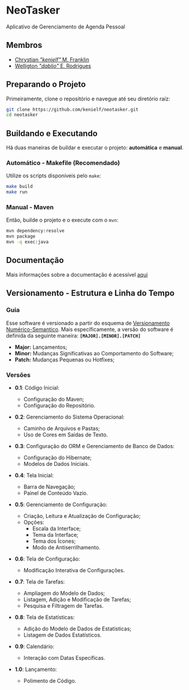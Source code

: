 # NeoTasker
Aplicativo de Gerenciamento de Agenda Pessoal
<!--- Inserir uma logo aqui, caso seja criada --->

## Membros
 - [Chrystian *"kenielf"* M. Franklin](https://github.com/kenielf/test)
 - [Welligton *"dablio"* E. Rodrigues](https://github.com/Dablio-0)

## Preparando o Projeto
Primeiramente, clone o repositório e navegue até seu diretório raíz:
```bash
git clone https://github.com/kenielf/neotasker.git
cd neotasker
```

## Buildando e Executando
Há duas maneiras de buildar e executar o projeto: **automática** e **manual**.

### Automático - Makefile (Recomendado)
Utilize os scripts disponíveis pelo `make`:
```bash
make build
make run
```

### Manual - Maven
Então, builde o projeto e o execute com o `mvn`:
```bash
mvn dependency:resolve
mvn package
mvn -q exec:java
```

## Documentação
Mais informações sobre a documentação é acessível [aqui](/docs)

## Versionamento - Estrutura e Linha do Tempo
### Guia
Esse software é versionado a partir do esquema de [Versionamento Numérico-Semantico](https://en.wikipedia.org/wiki/Software_versioning#Semantic_versioning). Mais específicamente, a versão do software é definida da seguinte maneira:
**`[MAJOR].[MINOR].[PATCH]`**
 - **Major:** Lançamentos;
 - **Minor:** Mudanças Significativas ao Comportamento do Software;
 - **Patch:** Mudanças Pequenas ou Hotfixes;

### Versões
 - **0.1**: Código Inicial:
   - Configuração do Maven;
   - Configuração do Repositório.

 - **0.2**: Gerenciamento do Sistema Operacional:
   - Caminho de Arquivos e Pastas;
   - Uso de Cores em Saídas de Texto.

 - **0.3**: Configuração do ORM e Gerenciamento de Banco de Dados:
   - Configuração do Hibernate;
   - Modelos de Dados Iniciais.

 - **0.4**: Tela Inicial:
   - Barra de Navegação;
   - Painel de Conteúdo Vazio.

 - **0.5**: Gerenciamento de Configuração:
   - Criação, Leitura e Atualização de Configuração;
   - Opções:
     - Escala da Interface;
     - Tema da Interface;
     - Tema dos Ícones;
     - Modo de Antiserrilhamento.

 - **0.6**: Tela de Configuração:
   - Modificação Interativa de Configurações.

 - **0.7**: Tela de Tarefas:
   - Ampliagem do Modelo de Dados;
   - Listagem, Adição e Modificação de Tarefas;
   - Pesquisa e Filtragem de Tarefas.

 - **0.8**: Tela de Estatísticas:
   - Adição do Modelo de Dados de Estatísticas;
   - Listagem de Dados Estatísticos.

 - **0.9**: Calendário:
   - Interação com Datas Específicas.

 - **1.0**: Lançamento:
   - Polimento de Código.

